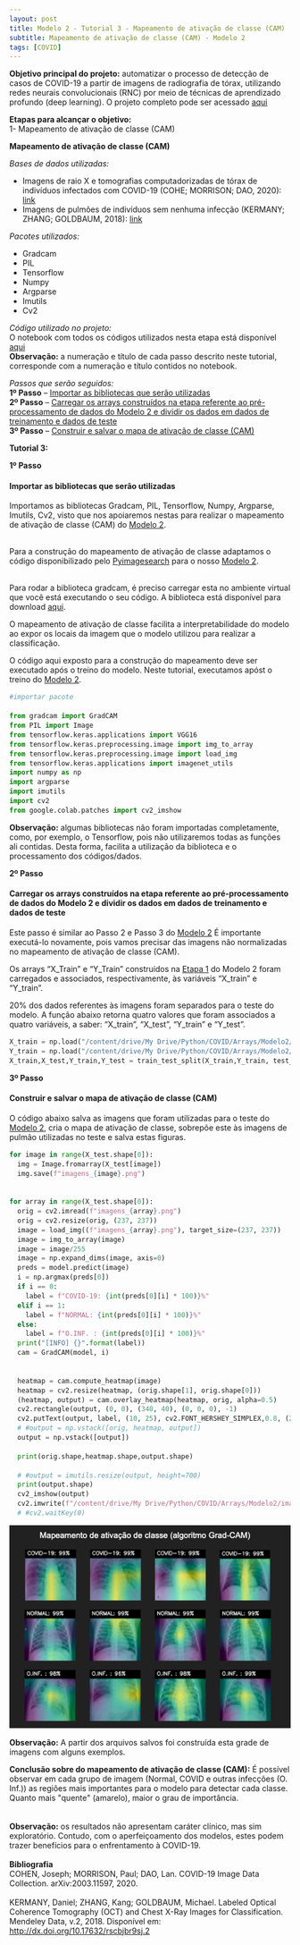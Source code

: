 ```yaml
---
layout: post
title: Modelo 2 - Tutorial 3 - Mapeamento de ativação de classe (CAM)
subtitle: Mapeamento de ativação de classe (CAM) - Modelo 2
tags: [COVID]
---
```


**Objetivo principal do projeto:** automatizar o processo de detecção de casos de COVID-19 a partir de imagens de radiografia de tórax, utilizando redes neurais convolucionais (RNC) por meio de técnicas de aprendizado profundo (deep learning). O projeto completo pode ser acessado [aqui](https://github.com/deepdados/ProjetoCOVID/blob/master/projetoCovid_Cesar_Lucas-Versao2.pdf)

**Etapas para alcançar o objetivo:**<br />
1- Mapeamento de ativação de classe (CAM)

**Mapeamento de ativação de classe (CAM)**

*Bases de dados utilizadas:*<br />
- Imagens de raio X e tomografias computadorizadas de tórax de indivíduos infectados com COVID-19 (COHE; MORRISON; DAO, 2020): [link](https://github.com/ieee8023/covid-chestxray-dataset)<br />
- Imagens de pulmões de indivíduos sem nenhuma infecção (KERMANY; ZHANG; GOLDBAUM, 2018): [link](https://data.mendeley.com/datasets/rscbjbr9sj/2)<br />

*Pacotes utilizados:*<br />
- Gradcam<br />
- PIL<br />
- Tensorflow<br />
- Numpy<br />
- Argparse<br />
- Imutils<br />
- Cv2<br />

*Código utilizado no projeto:*<br />
O notebook com todos os códigos utilizados nesta etapa está disponível [aqui](https://github.com/deepdados/ProjetoCOVID/blob/master/cam_modelo2_tutorial3.ipynb)<br />
**Observação:** a numeração e título de cada passo descrito neste tutorial, corresponde com a numeração e título contidos no notebook.

*Passos que serão seguidos:*<br />
**1º Passo** – [Importar as bibliotecas que serão utilizadas](#importar-as-bibliotecas-que-serão-utilizadas)<br />
**2º Passo** – [Carregar os arrays construídos na etapa referente ao pré-processamento de dados do Modelo 2 e dividir os dados em dados de treinamento e dados de teste](#carregar-os-arrays-construídos-na-etapa-referente-ao-pré-processamento-de-dados-do-modelo-2-e-dividir-os-dados-em-dados-de-treinamento-e-dados-de-teste)<br />
**3º Passo** – [Construir e salvar o mapa de ativação de classe (CAM)](#construir-e-salvar-o-mapa-de-ativação-de-classe-cam)<br />

**Tutorial 3:**

**1º Passo** 
#### Importar as bibliotecas que serão utilizadas

Importamos as bibliotecas Gradcam, PIL, Tensorflow, Numpy, Argparse, Imutils, Cv2, visto que nos apoiaremos nestas para realizar o mapeamento de ativação de classe (CAM) do [Modelo 2](https://deepdados.github.io/2020-04-21-Modelo-2-COVID19-Treinamento-e-Resultados/). <br />
<br />

Para a construção do mapeamento de ativação de classe adaptamos o código disponibilizado pelo [Pyimagesearch](https://www.pyimagesearch.com/2020/03/09/grad-cam-visualize-class-activation-maps-with-keras-tensorflow-and-deep-learning/) para o nosso [Modelo 2](https://deepdados.github.io/2020-04-21-Modelo-2-COVID19-Treinamento-e-Resultados/).<br />
<br />

Para rodar a biblioteca gradcam, é preciso carregar esta no ambiente virtual que você está executando o seu código. A biblioteca está disponível para download [aqui](https://www.pyimagesearch.com/2020/03/09/grad-cam-visualize-class-activation-maps-with-keras-tensorflow-and-deep-learning/).<br />

O mapeamento de ativação de classe facilita a interpretabilidade do modelo ao expor os locais da imagem que o modelo utilizou para realizar a classificação.<br />

O código aqui exposto para a construção do mapeamento deve ser executado após o treino do modelo. Neste tutorial, executamos apóst o treino do [Modelo 2](https://deepdados.github.io/2020-04-21-Modelo-2-COVID19-Treinamento-e-Resultados/).


``` python
#importar pacote

from gradcam import GradCAM
from PIL import Image
from tensorflow.keras.applications import VGG16
from tensorflow.keras.preprocessing.image import img_to_array
from tensorflow.keras.preprocessing.image import load_img
from tensorflow.keras.applications import imagenet_utils
import numpy as np
import argparse
import imutils
import cv2
from google.colab.patches import cv2_imshow
```

**Observação:** algumas bibliotecas não foram importadas completamente, como, por exemplo, o Tensorflow, pois não utilizaremos todas as funções ali contidas. Desta forma, facilita a utilização da biblioteca e o processamento dos códigos/dados.<br />

**2º Passo**
#### Carregar os arrays construídos na etapa referente ao pré-processamento de dados do Modelo 2 e dividir os dados em dados de treinamento e dados de teste

Este passo é similar ao Passo 2 e Passo 3 do [Modelo 2](https://deepdados.github.io/2020-04-21-Modelo-2-COVID19-Treinamento-e-Resultados/) É importante executá-lo novamente, pois vamos precisar das imagens não normalizadas no mapeamento de ativação de classe (CAM).<br />

Os arrays “X_Train” e “Y_Train” construídos na [Etapa 1](https://deepdados.github.io/2020-04-20-Modelo-2-COVID19-Pr%C3%A9-Processamento-dos-Dados/) do Modelo 2 foram carregados e associados, respectivamente, às variáveis “X_train” e “Y_train”.<br />

20% dos dados referentes às imagens foram separados para o teste do modelo. A função abaixo retorna quatro valores que foram associados a quatro variáveis, a saber: “X_train”, “X_test”, “Y_train” e “Y_test”.

``` python
X_train = np.load("/content/drive/My Drive/Python/COVID/Arrays/Modelo2/X_Train.npy")
Y_train = np.load("/content/drive/My Drive/Python/COVID/Arrays/Modelo2/Y_Train.npy")
X_train,X_test,Y_train,Y_test = train_test_split(X_train,Y_train, test_size = 0.2, random_state = 40)
```

**3º Passo**
#### Construir e salvar o mapa de ativação de classe (CAM)

O código abaixo salva as imagens que foram utilizadas para o teste do [Modelo 2](https://deepdados.github.io/2020-04-21-Modelo-2-COVID19-Treinamento-e-Resultados/), cria o mapa de ativação de classe, sobrepõe este às imagens de pulmão utilizadas no teste e salva estas figuras.


``` python
for image in range(X_test.shape[0]):
  img = Image.fromarray(X_test[image])
  img.save(f"imagens_{image}.png")


for array in range(X_test.shape[0]):
  orig = cv2.imread(f"imagens_{array}.png")
  orig = cv2.resize(orig, (237, 237))
  image = load_img((f"imagens_{array}.png"), target_size=(237, 237))
  image = img_to_array(image)
  image = image/255
  image = np.expand_dims(image, axis=0)
  preds = model.predict(image)
  i = np.argmax(preds[0])
  if i == 0:
    label = f"COVID-19: {int(preds[0][i] * 100)}%"
  elif i == 1:
    label = f"NORMAL: {int(preds[0][i] * 100)}%"
  else:
    label = f"O.INF. : {int(preds[0][i] * 100)}%"
  print("[INFO] {}".format(label))
  cam = GradCAM(model, i)


  heatmap = cam.compute_heatmap(image)
  heatmap = cv2.resize(heatmap, (orig.shape[1], orig.shape[0]))
  (heatmap, output) = cam.overlay_heatmap(heatmap, orig, alpha=0.5)
  cv2.rectangle(output, (0, 0), (340, 40), (0, 0, 0), -1)
  cv2.putText(output, label, (10, 25), cv2.FONT_HERSHEY_SIMPLEX,0.8, (255, 255, 255), 2)
  # #output = np.vstack([orig, heatmap, output])
  output = np.vstack([output])

  print(orig.shape,heatmap.shape,output.shape)

  # #output = imutils.resize(output, height=700)
  print(output.shape)
  cv2_imshow(output)
  cv2.imwrite(f"/content/drive/My Drive/Python/COVID/Arrays/Modelo2/image_{array}.png",output)
  # #cv2.waitKey(0)
```

![](/img/cam.png)

**Observação:** A partir dos arquivos salvos foi construída esta grade de imagens com alguns exemplos.<br />

**Conclusão sobre do mapeamento de ativação de classe (CAM):** É possível observar em cada grupo de imagem (Normal, COVID e outras infecções (O. Inf.)) as regiões mais importantes para o modelo para detectar cada classe. Quanto mais "quente" (amarelo), maior o grau de importância.<br />
<br />
<br />
**Observação:** os resultados não apresentam caráter clínico, mas sim exploratório. Contudo, com o aperfeiçoamento dos modelos, estes podem trazer benefícios para o enfrentamento à COVID-19.
<br />
<br />
**Bibliografia** <br />
COHEN, Joseph; MORRISON, Paul; DAO, Lan. COVID-19 Image Data Collection. arXiv:2003.11597, 2020.<br />
<br />
KERMANY, Daniel; ZHANG, Kang; GOLDBAUM, Michael. Labeled Optical Coherence Tomography (OCT) and Chest X-Ray Images for Classification. Mendeley Data, v.2, 2018. Disponível em: http://dx.doi.org/10.17632/rscbjbr9sj.2
